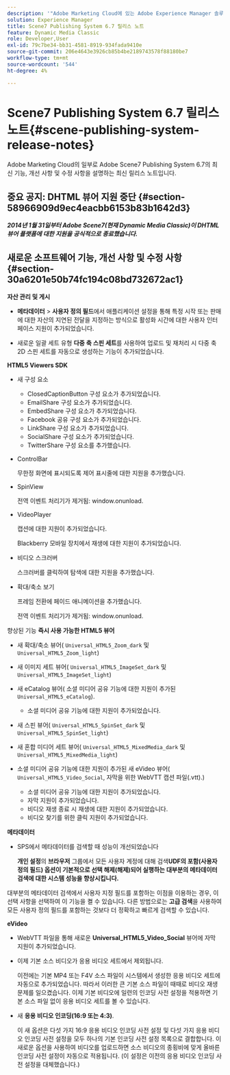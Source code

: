 ```yaml
---
description: '"Adobe Marketing Cloud에 있는 Adobe Experience Manager 솔루션의 일부인 Adobe Scene7 Publishing System 6.7의 최신 기능, 개선 사항 및 수정 사항을 설명하는 최신 릴리스 노트입니다."'
solution: Experience Manager
title: Scene7 Publishing System 6.7 릴리스 노트
feature: Dynamic Media Classic
role: Developer,User
exl-id: 79c7be34-bb31-4581-8919-934fada9410e
source-git-commit: 206e4643e3926cb85b4be2189743578f88180be7
workflow-type: tm+mt
source-wordcount: '544'
ht-degree: 4%

---
```


# Scene7 Publishing System 6.7 릴리스 노트{#scene-publishing-system-release-notes}

Adobe Marketing Cloud의 일부로 Adobe Scene7 Publishing System 6.7의 최신 기능, 개선 사항 및 수정 사항을 설명하는 최신 릴리스 노트입니다.

## 중요 공지: DHTML 뷰어 지원 중단 {#section-58966909d9ec4eacbb6153b83b1642d3}

***2014년 1월 31일부터 Adobe Scene7(현재 Dynamic Media Classic)이 DHTML 뷰어 플랫폼에 대한 지원을 공식적으로 종료했습니다.***

## 새로운 소프트웨어 기능, 개선 사항 및 수정 사항 {#section-30a6201e50b74fc194c08bd732672ac1}

**자산 관리 및 게시**

* **메타데이터** > **사용자 정의 필드**&#x200B;에서 애플리케이션 설정을 통해 특정 시작 또는 판매에 대한 자산의 지연된 전달을 지정하는 방식으로 활성화 시간에 대한 사용자 인터페이스 지원이 추가되었습니다.

<!--   [More information](http://help.adobe.com/en_US/scene7/using/WS08F62297-36A5-4c35-9D4E-5BE38C41D39C.html). -->

* 새로운 일괄 세트 유형 **다중 축 스핀 세트**&#x200B;를 사용하여 업로드 및 재처리 시 다중 축 2D 스핀 세트를 자동으로 생성하는 기능이 추가되었습니다.

<!--   [More information](http://help.adobe.com/en_US/scene7/using/WSf6ef983f54a76485-20cc30b112624e7b244-7fff.html). -->

**HTML5 Viewers SDK**

<!-- The *Adobe Scene7 HTML5 Viewers SDK* is available as part of the SDK download from Adobe Developer Connection.

[More information](http://help.adobe.com/en_US/scene7/using/WSd4272150f67705c11b002eec12fcba4dee6-8000.html). -->

* 새 구성 요소

   * ClosedCaptionButton 구성 요소가 추가되었습니다.
   * EmailShare 구성 요소가 추가되었습니다.
   * EmbedShare 구성 요소가 추가되었습니다.
   * Facebook 공유 구성 요소가 추가되었습니다.
   * LinkShare 구성 요소가 추가되었습니다.
   * SocialShare 구성 요소가 추가되었습니다.
   * TwitterShare 구성 요소를 추가했습니다.

* ControlBar

   무한정 화면에 표시되도록 제어 표시줄에 대한 지원을 추가했습니다.

* SpinView

   전역 이벤트 처리기가 제거됨: window.onunload.

* VideoPlayer

   캡션에 대한 지원이 추가되었습니다.

   Blackberry 모바일 장치에서 재생에 대한 지원이 추가되었습니다.

* 비디오 스크러버

   스크러버를 클릭하여 탐색에 대한 지원을 추가했습니다.

* 확대/축소 보기

   프레임 전환에 페이드 애니메이션을 추가했습니다.

   전역 이벤트 처리기가 제거됨: window.onunload.

향상된 기능
**즉시 사용 가능한 HTML5 뷰어**

* 새 확대/축소 뷰어( `Universal_HTML5_Zoom_dark` 및 `Universal_HTML5_Zoom_light`)
* 새 이미지 세트 뷰어( `Universal_HTML5_ImageSet_dark` 및 `Universal_HTML5_ImageSet_light`)
* 새 eCatalog 뷰어( 소셜 미디어 공유 기능에 대한 지원이 추가된 `Universal_HTML5_eCatalog`).

   * 소셜 미디어 공유 기능에 대한 지원이 추가되었습니다.

* 새 스핀 뷰어( `Universal_HTML5_SpinSet_dark` 및 `Universal_HTML5_SpinSet_light`)

* 새 혼합 미디어 세트 뷰어( `Universal_HTML5_MixedMedia_dark` 및 `Universal_HTML5_MixedMedia_light`)
* 소셜 미디어 공유 기능에 대한 지원이 추가된 새 eVideo 뷰어( `Universal_HTML5_Video_Social`, 자막을 위한 WebVTT 캡션 파일(.vtt).)

   * 소셜 미디어 공유 기능에 대한 지원이 추가되었습니다.
   * 자막 지원이 추가되었습니다.
   * 비디오 재생 종료 시 재생에 대한 지원이 추가되었습니다.
   * 비디오 찾기를 위한 클릭 지원이 추가되었습니다.

<!-- [Viewer preset compatibility matrix](http://help.adobe.com/en_US/scene7/using/WS6E593DEA-7D81-4cd6-84B0-85E8BB274176.html).

[Adding captions to eVideo](http://help.adobe.com/en_US/scene7/using/WS98ca2e6790647c06-6f6f53e137b959f094-8000.html). -->
**메타데이터**

* SPS에서 메타데이터를 검색할 때 성능이 개선되었습니다

   **개인 설정**&#x200B;의 **브라우저** 그룹에서 모든 사용자 계정에 대해 검색&#x200B;**UDF의 포함(사용자 정의 필드) 옵션이 기본적으로 선택 해제(해제)되어 실행하는 대부분의 메타데이터 검색에 대한 시스템 성능을 향상시킵니다.**

<!--   [Personal Setup](http://help.adobe.com/en_US/scene7/using/WSCAAE9C8A-F172-43a8-B134-6163E7C80218.html). -->

대부분의 메타데이터 검색에서 사용자 지정 필드를 포함하는 이점을 이용하는 경우, 이 선택 사항을 선택하여 이 기능을 켤 수 있습니다. 다른 방법으로는 **고급 검색**&#x200B;을 사용하여 모든 사용자 정의 필드를 포함하는 것보다 더 정확하고 빠르게 검색할 수 있습니다.

<!--   [Advanced search](http://help.adobe.com/en_US/scene7/using/WS259993e42159a215-1c6a66df1265272619e-7ff5.html). -->

**eVideo**

* WebVTT 파일을 통해 새로운 **Universal_HTML5_Video_Social** 뷰어에 자막 지원이 추가되었습니다.

<!--   [Adding captions to eVideo](http://help.stage.adobe.com/en_US/scene7/using/WS98ca2e6790647c06-6f6f53e137b959f094-8000.html). -->

* 이제 기본 소스 비디오가 응용 비디오 세트에서 제외됩니다.

   이전에는 기본 MP4 또는 F4V 소스 파일이 시스템에서 생성한 응용 비디오 세트에 자동으로 추가되었습니다. 따라서 이러한 큰 기본 소스 파일이 때때로 비디오 재생 문제를 일으켰습니다. 이제 기본 비디오에 일련의 인코딩 사전 설정을 적용하면 기본 소스 파일 없이 응용 비디오 세트를 볼 수 있습니다.

* 새 **응용 비디오 인코딩(16:9 또는 4:3)**.

   이 새 옵션은 다섯 가지 16:9 응용 비디오 인코딩 사전 설정 및 다섯 가지 응용 비디오 인코딩 사전 설정을 모두 하나의 기본 인코딩 사전 설정 목록으로 결합합니다. 이 새로운 옵션을 사용하여 비디오를 업로드하면 소스 비디오의 종횡비에 맞게 올바른 인코딩 사전 설정이 자동으로 적용됩니다. (이 설정은 이전의 응용 비디오 인코딩 사전 설정을 대체했습니다.)

<!--   [More information](http://help.stage.adobe.com/en_US/scene7/using/WSE86ACF2B-BD50-4c48-A1D7-9CD4405B62D0.html). -->
